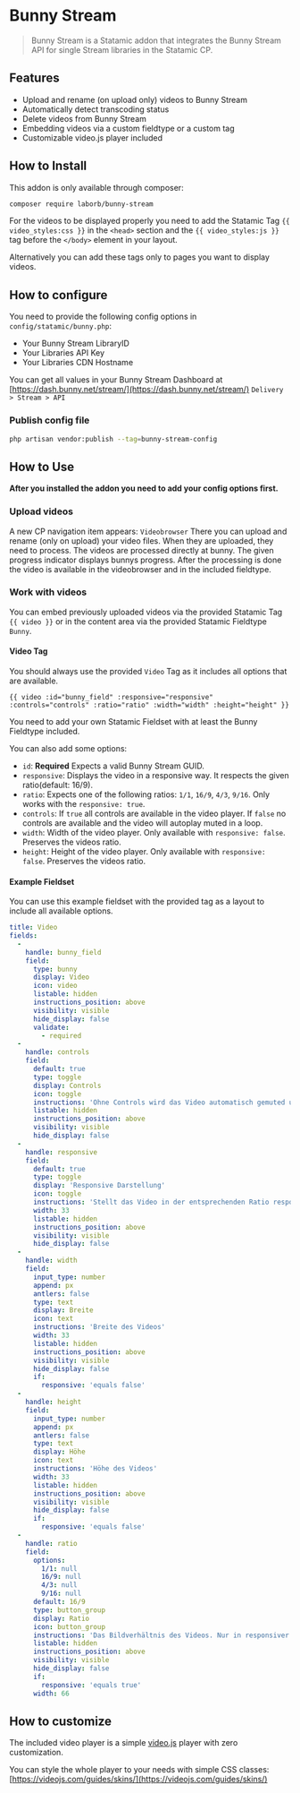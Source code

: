 # Bunny Stream

> Bunny Stream is a Statamic addon that integrates the Bunny Stream API for single Stream libraries in the Statamic CP.

## Features

- Upload and rename (on upload only) videos to Bunny Stream
- Automatically detect transcoding status
- Delete videos from Bunny Stream
- Embedding videos via a custom fieldtype or a custom tag
- Customizable video.js player included

## How to Install

This addon is only available through composer:

``` bash
composer require laborb/bunny-stream
```

For the videos to be displayed properly you need to add the Statamic Tag `{{ video_styles:css }}` in the `<head>` section
and the `{{ video_styles:js }}` tag before the `</body>` element in your layout.

Alternatively you can add these tags only to pages you want to display videos.

## How to configure

You need to provide the following config options in `config/statamic/bunny.php`:
- Your Bunny Stream LibraryID
- Your Libraries API Key
- Your Libraries CDN Hostname

You can get all values in your Bunny Stream Dashboard at [https://dash.bunny.net/stream/](https://dash.bunny.net/stream/) `Delivery > Stream > API`

### Publish config file

``` bash
php artisan vendor:publish --tag=bunny-stream-config
```

## How to Use

**After you installed the addon you need to add your config options first.**

### Upload videos

A new CP navigation item appears: `Videobrowser`
There you can upload and rename (only on upload) your video files.
When they are uploaded, they need to process. The videos are processed directly at bunny. The given progress indicator displays bunnys progress.
After the processing is done the video is available in the videobrowser and in the included fieldtype.

### Work with videos

You can embed previously uploaded videos via the provided Statamic Tag `{{ video }}` or in the content area via the provided Statamic Fieldtype `Bunny`.

#### Video Tag

You should always use the provided `Video` Tag as it includes all options that are available.

``` antlers
{{ video :id="bunny_field" :responsive="responsive" :controls="controls" :ratio="ratio" :width="width" :height="height" }}
```

You need to add your own Statamic Fieldset with at least the Bunny Fieldtype included.

You can also add some options:
- `id`: **Required** Expects a valid Bunny Stream GUID.
- `responsive`: Displays the video in a responsive way. It respects the given ratio(default: 16/9).
- `ratio`: Expects one of the following ratios: `1/1`, `16/9`, `4/3`, `9/16`. Only works with the `responsive: true`.
- `controls`: If `true` all controls are available in the video player. If `false` no controls are available and the video will autoplay muted in a loop.
- `width`: Width of the video player. Only available with `responsive: false`. Preserves the videos ratio.
- `height`: Height of the video player. Only available with `responsive: false`. Preserves the videos ratio.

#### Example Fieldset

You can use this example fieldset with the provided tag as a layout to include all available options.

``` yaml
title: Video
fields:
  -
    handle: bunny_field
    field:
      type: bunny
      display: Video
      icon: video
      listable: hidden
      instructions_position: above
      visibility: visible
      hide_display: false
      validate:
        - required
  -
    handle: controls
    field:
      default: true
      type: toggle
      display: Controls
      icon: toggle
      instructions: 'Ohne Controls wird das Video automatisch gemuted und im Loop automatisch abgespielt.'
      listable: hidden
      instructions_position: above
      visibility: visible
      hide_display: false
  -
    handle: responsive
    field:
      default: true
      type: toggle
      display: 'Responsive Darstellung'
      icon: toggle
      instructions: 'Stellt das Video in der entsprechenden Ratio responsiv dar.'
      width: 33
      listable: hidden
      instructions_position: above
      visibility: visible
      hide_display: false
  -
    handle: width
    field:
      input_type: number
      append: px
      antlers: false
      type: text
      display: Breite
      icon: text
      instructions: 'Breite des Videos'
      width: 33
      listable: hidden
      instructions_position: above
      visibility: visible
      hide_display: false
      if:
        responsive: 'equals false'
  -
    handle: height
    field:
      input_type: number
      append: px
      antlers: false
      type: text
      display: Höhe
      icon: text
      instructions: 'Höhe des Videos'
      width: 33
      listable: hidden
      instructions_position: above
      visibility: visible
      hide_display: false
      if:
        responsive: 'equals false'
  -
    handle: ratio
    field:
      options:
        1/1: null
        16/9: null
        4/3: null
        9/16: null
      default: 16/9
      type: button_group
      display: Ratio
      icon: button_group
      instructions: 'Das Bildverhältnis des Videos. Nur in responsiver Darstellung möglich.'
      listable: hidden
      instructions_position: above
      visibility: visible
      hide_display: false
      if:
        responsive: 'equals true'
      width: 66

```

## How to customize

The included video player is a simple [video.js](https://videojs.com) player with zero customization.

You can style the whole player to your needs with simple CSS classes: [https://videojs.com/guides/skins/](https://videojs.com/guides/skins/)